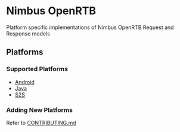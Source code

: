 # Nimbus OpenRTB

Platform specific implementations of Nimbus OpenRTB Request and Response models

## Platforms

### Supported Platforms

- [Android](android)
- [Java](java)
- [S2S](https://github.com/timehop/nimbus-openrtb/wiki/Nimbus-S2S-Documentation)

### Adding New Platforms
Refer to [CONTRIBUTING.md](.github/CONTRIBUTING.md)